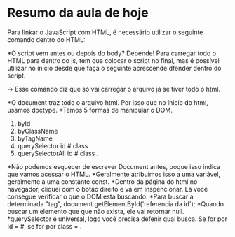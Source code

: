 # Resumo da aula de hoje

Para linkar o JavaScript com HTML, é necessário utilizar o seguinte comando dentro do HTML:
<script> src = 'nome do arquivo.js'</script>
*O script vem antes ou depois do body? Depende! Para carregar todo o HTML para dentro do js, tem que colocar o script no final, mas é possível utilizar no início desde que faça o seguinte acrescende dfender dentro do script.
<script> dfender src = 'nome do arquivo.js'</script>
-> Esse comando diz que só vai carregar o arquivo já se tiver todo o html.

*O document traz todo o arquivo html. Por isso que no ínicio do html, usamos doctype.
*Temos 5 formas de manipular o DOM. 
1) byId
2) byClassName
3) byTagName
4) querySelector
                id #
                class .
5) querySelectorAll
                 id #
                class .

*Não podemos esquecer de escrever Document antes, poque isso indica que vamos acessar o HTML.
*Geralmente atribuimos isso a uma variável, geralmente a uma constante const.
*Dentro da página do html no navegador, cliquei com o botão direito e vá em inspencionar. Lá você consegue verificar o que o DOM está buscando.
*Para buscar a determinada "tag", document.getElementById('referencia da id');
*Quando buscar um elemento que que não exista, ele vai retornar null.
*querySelector é universal, logo você precisa defenir qual busca. Se for por Id = #, se for por class = .

